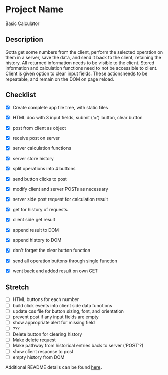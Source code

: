 # Project Name

Basic Calculator

## Description

Gotta get some numbers from the client, perform the selected operation on them in a server, save the data, and send it back to the client, retaining the history. All returned information needs to be visible to the client. Stored information and calculation functions need to not be accessible to client. Client is given option to clear input fields. These actionsneeds to be repeatable, and remain on the DOM on page reload. 

## Checklist

- [x] Create complete app file tree, with static files
- [x] HTML doc with 3 input fields, submit ('=') button, clear button
- [x] post from client as object
- [x] receive post on server 
- [x] server calculation functions
- [x] server store history
- [x] split operations into 4 buttons
- [x] send button clicks to post
- [x] modify client and server POSTs as necessary
- [x] server side post request for calculation result
- [x] get for history of requests
- [x] client side get result
- [x] append result to DOM
- [x] append history to DOM
- [x] don't forget the clear button function
- [x] send all operation buttons through single function
- [x] went back and added result on own GET


## Stretch

- [ ] HTML buttons for each number
- [ ] build click events into client side data functions 
- [ ] update css file for button sizing, font, and orientation
- [ ] prevent post if any input fields are empty 
- [ ] show appropriate alert for missing field
- [ ] ???
- [ ] Delete button for clearing history
- [ ] Make delete request
- [ ] Make pathway from historical entries back to server ('POST'?)
- [ ] show client response to post
- [ ] empty history from DOM

Additional README details can be found [here](https://github.com/PrimeAcademy/readme-template/blob/master/README.md).
